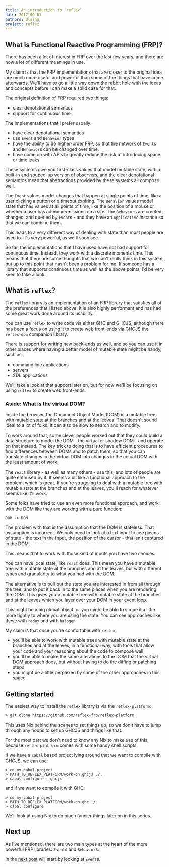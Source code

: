 ```yaml
---
title: An introduction to `reflex`
date: 2017-09-01
authors: dlaing
project: reflex
---
```


## What is Functional Reactive Programming (FRP)?

There has been a lot of interest in FRP over the last few years, and there are now a lot of different meanings in use.

My claim is that the FRP implementations that are closer to the original idea are much more useful and powerful than some of the things that have come afterwards.
We'll have to go a little way down the rabbit hole with the ideas and concepts before I can make a solid case for that.

The original definition of FRP required two things:

- clear denotational semantics
- support for continuous time

The implementations that I prefer usually:

- have clear denotational semantics
- use `Event` and `Behavior` types
- have the ability to do higher-order FRP, so that the network of `Event`s and `Behavior`s can be changed over time.
- have come up with APIs to greatly reduce the risk of introducing space or time leaks

These systems give you first-class values that model mutable state, with a built-in and souped-up version of observers, and the clear denotational semantics mean that abstractions provided by these systems all compose well.

The `Event` values model changes that happen at single points of time, like a user clicking a button or a timeout expiring. 
The `Behavior` values model state that has values at all points of time, like the position of a mouse or whether a user has admin permissions on a site.
The `Behavior`s are created, changed, and queried by `Event`s - and they have an `Applicative` instance so that we can combine them.

This leads to a very different way of dealing with state than most people are used to.
It's very powerful, as we'll soon see.

So far, the implementations that I have used have not had support for continuous time.
Instead, they work with a discrete moments time.
This means that there are some thoughts that we can't really think in this system, but up to this point that hasn't been a problem for me.
If someone has a library that supports continuous time as well as the above points, I'd be very keen to take a look.

## What is `reflex`?

The `reflex` library is an implementation of an FRP library that satisfies all of the preferences that I listed above.
It is also highly performant and has had some great work done around its usability.

You can use `reflex` to write code via either GHC and GHCJS, although there has been a focus on using it to create web front-ends via GHCJS the `reflex-dom` companion library.

There is support for writing new back-ends as well, and so you can use it in other places where having a better model of mutable state might be handy, such as:

- command line applications
- servers
- SDL applications

We'll take a look at that support later on, but for now we'll be focusing on using `reflex` to create web front-ends.

### Aside: What is the virtual DOM?

Inside the browser, the Document Object Model (DOM) is a mutable tree with mutable state at the branches and at the leaves.
That doesn't sound ideal to a lot of folks.
It can also be slow to search and to modify.

To work around that, some clever people worked out that they could build a data structure to model the DOM - the virtual or shadow DOM - and operate on that instead.
The key trick to doing that is to have efficient procedures to find differences between DOMs and to patch them, so that you can translate changes in the virtual DOM into changes in the actual DOM with the least amount of work.

The `react` library - as well as many others - use this, and lots of people are quite enthused by it.
It seems a bit like a functional approach to the problem, which is great.
If you're struggling to deal with a mutable tree with mutable state at the branches and at the leaves, you'll reach for whatever seems like it'll work.

Some folks have tried to use an even more functional approach, and work with the DOM like they are working with a pure function:

```
DOM -> DOM
```

The problem with that is the assumption that the DOM is stateless.
That assumption is incorrect.
We only need to look at a text input to see pieces of state - the text in the input, the position of the cursor - that isn't captured in the DOM.

This means that to work with those kind of inputs you have two choices.

You can have local state, like `react` does.
This mean you have a mutable tree with mutable state at the branches and at the leaves, but with different types and granularity to what you had with the DOM.

The alternative is to pull out the state you are interested in from all through the tree, and to put it back in to the same places when you are rendering the DOM.
This gives you a mutable tree with mutable state at the branches and at the leaves which you layer over your DOM in your event loop.

This might be a big global object, or you might be able to scope it a little more tightly to where you are using the state.
You can see approaches like these with `redux` and with `halogen`.

My claim is that once you're comfortable with `reflex`:

- you'll be able to work with mutable trees with mutable state at the branches and at the leaves, in a functional way, with tools that allow your code and your reasoning about the code to compose well
- you'll be able to make the same alterations to the DOM that the virtual DOM approach does, but without having to do the diffing or patching steps
- you might be a little perplexed by some of the other approaches in this space

## Getting started

The easiest way to install the `reflex` library is via the `reflex-platform`:
```
> git clone https://github.com/reflex-frp/reflex-platform
```

This uses Nix behind the scenes to set things up, so we don't have to jump through any hoops to set up GHCJS and things like that.

For the most part we don't need to know any Nix to make use of this, because `reflex-platform` comes with some handy shell scripts.

If we have a `cabal` based project lying around that we want to compile with GHCJS, we can use:
```
> cd my-cabal-project
> PATH_TO_REFLEX_PLATFORM/work-on ghcjs ./.
> cabal configure --ghcjs
```
and if we want to compile it with GHC:
```
> cd my-cabal-project
> PATH_TO_REFLEX_PLATFORM/work-on ghc ./.
> cabal configure
```

We'll look at using Nix to do much fancier things later on in this series.

## Next up

As I've mentioned, there are two main types at the heart of the more powerful FRP libraries: `Event`s and `Behavior`s.

In the [next post](../events/) will start by looking at `Event`s.
